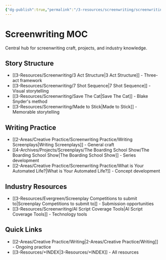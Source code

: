 ```yaml
---
{"dg-publish":true,"permalink":"/3-resources/screenwriting/screenwriting-moc/","title":"Screenwriting MOC","tags":["📍_MOC","🌲_Evergreen","📍_META"],"updated":"2025-10-20T08:24:05.523-07:00"}
---
```



# Screenwriting MOC

Central hub for screenwriting craft, projects, and industry knowledge.

## Story Structure
- [[3-Resources/Screenwriting/3 Act Structure\|3 Act Structure]] - Three-act framework
- [[3-Resources/Screenwriting/7 Shot Sequence\|7 Shot Sequence]] - Visual storytelling
- [[3-Resources/Screenwriting/Save The Cat\|Save The Cat]] - Blake Snyder's method
- [[3-Resources/Screenwriting/Made to Stick\|Made to Stick]] - Memorable storytelling


## Writing Practice
- [[2-Areas/Creative Practice/Screenwriting Practice/Writing Screenplays\|Writing Screenplays]] - General craft
- [[4-Archives/Projects/Screenplays/The Boarding School Show/The Boarding School Show\|The Boarding School Show]] - Series development
- [[2-Areas/Creative Practice/Screenwriting Practice/What is Your Automated Life?\|What is Your Automated Life?]] - Concept development

## Industry Resources
- [[3-Resources/Evergreen/Screenplay Competitions to submit to\|Screenplay Competitions to submit to]] - Submission opportunities
- [[3-Resources/Screenwriting/AI Script Coverage Tools\|AI Script Coverage Tools]] - Technology tools

## Quick Links
- [[2-Areas/Creative Practice/Writing\|2-Areas/Creative Practice/Writing]] - Ongoing practice
- [[3-Resources/+INDEX\|3-Resources/+INDEX]] - All resources
